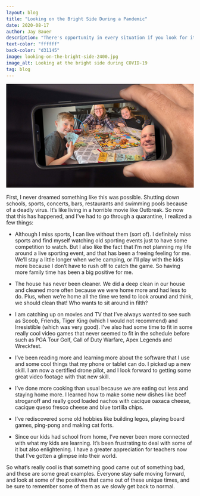 ```yaml
---
layout: blog
title: "Looking on the Bright Side During a Pandemic"
date: 2020-08-17
author: Jay Bauer
description: "There's opportunity in every situation if you look for it."
text-color: "ffffff"
back-color: "d31145"
image: looking-on-the-bright-side-2400.jpg
image_alt: Looking at the bright side during COVID-19
tag: blog
---
```


![Looking at the bright side during COVID-19](looking-on-the-bright-side-2400.jpg)

First, I never dreamed something like this was possible. Shutting down schools, sports, concerts, bars, restaurants and swimming pools because of a deadly virus. It’s like living in a horrible movie like Outbreak. So now that this has happened, and I’ve had to go through a quarantine, I realized a few things:

- Although I miss sports, I can live without them (sort of). I definitely miss sports and find myself watching old sporting events just to have some competition to watch. But I also like the fact that I’m not planning my life around a live sporting event, and that has been a freeing feeling for me. We’ll stay a little longer when we’re camping, or I’ll play with the kids more because I don’t have to rush off to catch the game. So having more family time has been a big positive for me.

- The house has never been cleaner. We did a deep clean in our house and cleaned more often because we were home more and had less to do. Plus, when we’re home all the time we tend to look around and think, we should clean that! Who wants to sit around in filth?

- I am catching up on movies and TV that I’ve always wanted to see such as Scoob, Friends, Tiger King (which I would not recommend) and Irresistible (which was very good). I’ve also had some time to fit in some really cool video games that never seemed to fit in the schedule before such as PGA Tour Golf, Call of Duty Warfare, Apex Legends and Wreckfest.

- I’ve been reading more and learning more about the software that I use and some cool things
  that my phone or tablet can do. I picked up a new skill. I am now a certified drone
  pilot, and I look forward to getting some great video footage with that new skill.

- I’ve done more cooking than usual because we are eating out less and staying home more. I learned how to make some new dishes like beef stroganoff and really good loaded nachos with cacique oaxaca cheese, cacique queso fresco cheese and blue tortilla chips.

- I’ve rediscovered some old hobbies like building legos, playing board games, ping-pong and making cat forts.

- Since our kids had school from home, I’ve never been more connected with what my kids are learning. It’s been frustrating to deal with some of it but also enlightening. I have a greater appreciation for teachers now that I’ve gotten a glimpse into their world.

So what’s really cool is that something good came out of something bad, and these are some great examples. Everyone stay safe moving forward, and look at some of the positives that came out of these unique times, and be sure to remember some of them as we slowly get back to normal.
